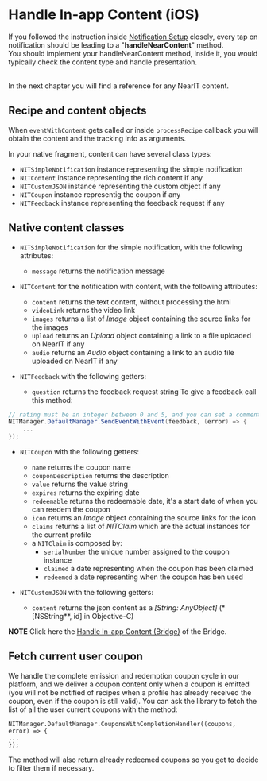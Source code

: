 # Handle In-app Content (iOS)

If you followed the instruction inside [Notification Setup](setup-notifications.md) closely, every tap on notification should be leading to a "**handleNearContent**" method.<br>
You should implement your handleNearContent method, inside it, you would typically check the content type and handle presentation.

<br>In the next chapter you will find a reference for any NearIT content.


## Recipe and content objects

When `eventWithContent` gets called or inside `processRecipe` callback you will obtain the content and the tracking info as arguments. 

In your native fragment, content can have several class types:

- `NITSimpleNotification` instance representing the simple notification
- `NITContent` instance representing the rich content if any
- `NITCustomJSON` instance representing the custom object if any
- `NITCoupon` instance representig the coupon if any
- `NITFeedback` instance representing the feedback request if any

## Native content classes

- `NITSimpleNotification` for the simple notification, with the following attributes:
    - `message` returns the notification message

- `NITContent` for the notification with content, with the following attributes:
    - `content` returns the text content, without processing the html
    - `videoLink` returns the video link
    - `images` returns a list of *Image* object containing the source links for the images
    - `upload` returns an *Upload* object containing a link to a file uploaded on NearIT if any
    - `audio` returns an *Audio* object containing a link to an audio file uploaded on NearIT if any
    
- `NITFeedback` with the following getters:
    - `question` returns the feedback request string
To give a feedback call this method:

```csharp
// rating must be an integer between 0 and 5, and you can set a comment string.
NITManager.DefaultManager.SendEventWithEvent(feedback, (error) => {
    ...
});
```

    
- `NITCoupon` with the following getters:
    - `name` returns the coupon name
    - `couponDescription` returns the description
    - `value` returns the value string
    - `expires` returns the expiring date
    - `redeemable` returns the redeemable date, it's a start date of when you can reedem the coupon
    - `icon` returns an *Image* object containing the source links for the icon
    - `claims` returns a list of *NITClaim* which are the actual instances for the current profile
    - a `NITClaim` is composed by:
        - `serialNumber` the unique number assigned to the coupon instance
        - `claimed` a date representing when the coupon has been claimed
        - `redeemed` a date representing when the coupon has ben used

    
- `NITCustomJSON` with the following getters:
    - `content` returns the json content as a *[String: AnyObject]* (*[NSString**, id] in Objective-C)
   
**NOTE** Click here the [Handle In-app Content (Bridge)](../bridge/handle-content.md) of the Bridge.

## Fetch current user coupon

We handle the complete emission and redemption coupon cycle in our platform, and we deliver a coupon content only when a coupon is emitted (you will not be notified of recipes when a profile has already received the coupon, even if the coupon is still valid).
You can ask the library to fetch the list of all the user current coupons with the method:
```
NITManager.DefaultManager.CouponsWithCompletionHandler((coupons, error) => {
...
});
```



The method will also return already redeemed coupons so you get to decide to filter them if necessary.
